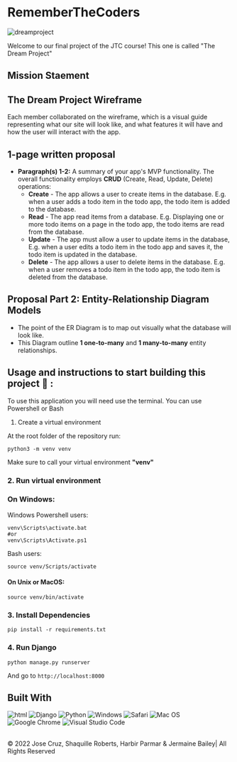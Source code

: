 # RememberTheCoders

![dreamproject](https://user-images.githubusercontent.com/98856246/171973663-676e45b4-0542-4401-a89f-19adbf4d8b23.jpeg)

 Welcome to our final project of the JTC course! This one is called "The Dream Project"

## Mission Staement 


## The Dream Project Wireframe

Each member collaborated on the wireframe, which is a visual guide representing what our site will look like, and what features it will have and how the user will interact with the app.

## 1-page written proposal

-   **Paragraph(s) 1-2:** A summary of your app's MVP functionality. The overall functionality employs **CRUD** (Create, Read, Update, Delete) operations:
    -   **Create** - The app allows a user to create items in the database. E.g. when a user adds a todo item in the todo app, the todo item is added to the database.
    -   **Read** - The app read items from a database. E.g. Displaying one or more todo items on a page in the todo app, the todo items are read from the database.
    -   **Update** - The app must allow a user to update items in the database, E.g. when a user edits a todo item in the todo app and saves it, the todo item is updated in the database.
    -   **Delete** - The app allows a user to delete items in the database. E.g. when a user removes a todo item in the todo app, the todo item is deleted from the database.

## Proposal Part 2: Entity-Relationship Diagram Models

-   The point of the ER Diagram is to map out visually what the database will look like.
-   This Diagram outline **1 one-to-many** and **1 many-to-many** entity relationships.


## Usage and instructions to start building this project 📖 :
To use this application you will need use the terminal. You can use Powershell or Bash
 1. Create a virtual environment

At the root folder of the repository run:

```
python3 -m venv venv
```

Make sure to call your virtual environment **"venv"**

### 2. Run virtual environment

### On Windows:

Windows Powershell users:

```
venv\Scripts\activate.bat
#or
venv\Scripts\Activate.ps1
```

Bash users:

```
source venv/Scripts/activate
```

#### On Unix or MacOS:

```
source venv/bin/activate
```

### 3. Install Dependencies

```
pip install -r requirements.txt
```

### 4. Run Django

```
python manage.py runserver 
```

And go to `http://localhost:8000`


## Built With

![html](https://img.shields.io/badge/-HTML5-E34F26?logo=html5&logoColor=white&logoWidth=30)
![Django](https://img.shields.io/badge/django-%23092E20.svg?style=for-the-badge&logo=django&logoColor=white)
![Python](https://img.shields.io/badge/python-3670A0?style=for-the-badge&logo=python&logoColor=ffdd54)
![Windows](https://img.shields.io/badge/Windows-0078D6?style=for-the-badge&logo=windows&logoColor=white)
![Safari](https://img.shields.io/badge/Safari-000000?style=for-the-badge&logo=Safari&logoColor=white)
![Mac OS](https://img.shields.io/badge/mac%20os-000000?style=for-the-badge&logo=macos&logoColor=F0F0F0)
![Google Chrome](https://img.shields.io/badge/Google%20Chrome-4285F4?style=for-the-badge&logo=GoogleChrome&logoColor=white)
![Visual Studio Code](https://img.shields.io/badge/Visual%20Studio%20Code-0078d7.svg?style=for-the-badge&logo=visual-studio-code&logoColor=white)


<br>
&copy; 2022 Jose Cruz, Shaquille Roberts, Harbir Parmar & Jermaine Bailey| All Rights Reserved

